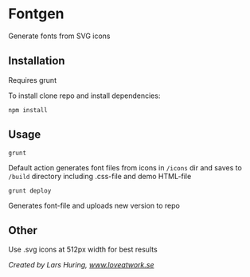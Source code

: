 # Fontgen
Generate fonts from SVG icons

## Installation
Requires grunt

To install clone repo and install dependencies:
```
npm install
```

## Usage

```
grunt
```
Default action generates font files from icons in `/icons` dir and saves to `/build` directory including .css-file and demo HTML-file

```
grunt deploy
```
Generates font-file and uploads new version to repo

## Other
Use .svg icons at 512px width for best results

*Created by Lars Huring, www.loveatwork.se*

